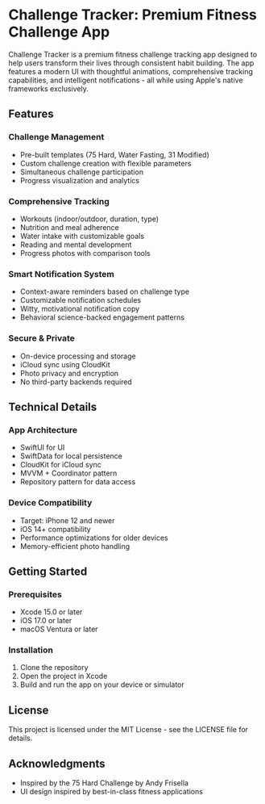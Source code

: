 # Challenge Tracker: Premium Fitness Challenge App

Challenge Tracker is a premium fitness challenge tracking app designed to help users transform their lives through consistent habit building. The app features a modern UI with thoughtful animations, comprehensive tracking capabilities, and intelligent notifications - all while using Apple's native frameworks exclusively.

## Features

### Challenge Management
- Pre-built templates (75 Hard, Water Fasting, 31 Modified)
- Custom challenge creation with flexible parameters
- Simultaneous challenge participation
- Progress visualization and analytics

### Comprehensive Tracking
- Workouts (indoor/outdoor, duration, type)
- Nutrition and meal adherence
- Water intake with customizable goals
- Reading and mental development
- Progress photos with comparison tools

### Smart Notification System
- Context-aware reminders based on challenge type
- Customizable notification schedules
- Witty, motivational notification copy
- Behavioral science-backed engagement patterns

### Secure & Private
- On-device processing and storage
- iCloud sync using CloudKit
- Photo privacy and encryption
- No third-party backends required

## Technical Details

### App Architecture
- SwiftUI for UI
- SwiftData for local persistence
- CloudKit for iCloud sync
- MVVM + Coordinator pattern
- Repository pattern for data access

### Device Compatibility
- Target: iPhone 12 and newer
- iOS 14+ compatibility
- Performance optimizations for older devices
- Memory-efficient photo handling

## Getting Started

### Prerequisites
- Xcode 15.0 or later
- iOS 17.0 or later
- macOS Ventura or later

### Installation
1. Clone the repository
2. Open the project in Xcode
3. Build and run the app on your device or simulator

## License

This project is licensed under the MIT License - see the LICENSE file for details.

## Acknowledgments

- Inspired by the 75 Hard Challenge by Andy Frisella
- UI design inspired by best-in-class fitness applications 